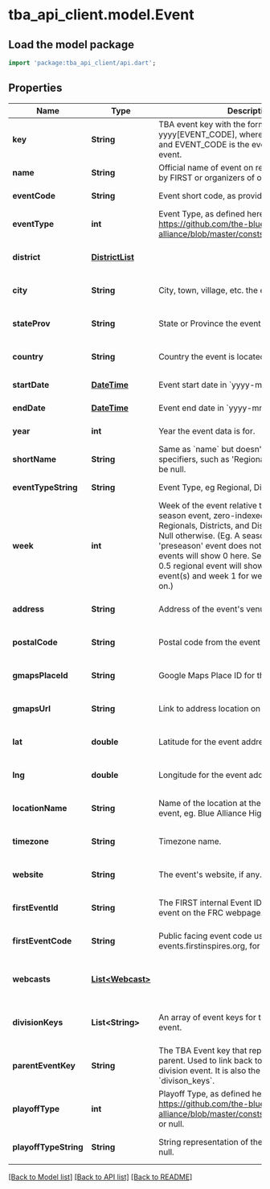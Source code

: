 # tba_api_client.model.Event

## Load the model package
```dart
import 'package:tba_api_client/api.dart';
```

## Properties
Name | Type | Description | Notes
------------ | ------------- | ------------- | -------------
**key** | **String** | TBA event key with the format yyyy[EVENT_CODE], where yyyy is the year, and EVENT_CODE is the event code of the event. | [default to null]
**name** | **String** | Official name of event on record either provided by FIRST or organizers of offseason event. | [default to null]
**eventCode** | **String** | Event short code, as provided by FIRST. | [default to null]
**eventType** | **int** | Event Type, as defined here: https://github.com/the-blue-alliance/the-blue-alliance/blob/master/consts/event_type.py#L2 | [default to null]
**district** | [**DistrictList**](DistrictList.md) |  | [optional] [default to null]
**city** | **String** | City, town, village, etc. the event is located in. | [optional] [default to null]
**stateProv** | **String** | State or Province the event is located in. | [optional] [default to null]
**country** | **String** | Country the event is located in. | [optional] [default to null]
**startDate** | [**DateTime**](DateTime.md) | Event start date in &#x60;yyyy-mm-dd&#x60; format. | [default to null]
**endDate** | [**DateTime**](DateTime.md) | Event end date in &#x60;yyyy-mm-dd&#x60; format. | [default to null]
**year** | **int** | Year the event data is for. | [default to null]
**shortName** | **String** | Same as &#x60;name&#x60; but doesn&#39;t include event specifiers, such as &#39;Regional&#39; or &#39;District&#39;. May be null. | [optional] [default to null]
**eventTypeString** | **String** | Event Type, eg Regional, District, or Offseason. | [default to null]
**week** | **int** | Week of the event relative to the first official season event, zero-indexed. Only valid for Regionals, Districts, and District Championships. Null otherwise. (Eg. A season with a week 0 &#39;preseason&#39; event does not count, and week 1 events will show 0 here. Seasons with a week 0.5 regional event will show week 0 for those event(s) and week 1 for week 1 events and so on.) | [optional] [default to null]
**address** | **String** | Address of the event&#39;s venue, if available. | [optional] [default to null]
**postalCode** | **String** | Postal code from the event address. | [optional] [default to null]
**gmapsPlaceId** | **String** | Google Maps Place ID for the event address. | [optional] [default to null]
**gmapsUrl** | **String** | Link to address location on Google Maps. | [optional] [default to null]
**lat** | **double** | Latitude for the event address. | [optional] [default to null]
**lng** | **double** | Longitude for the event address. | [optional] [default to null]
**locationName** | **String** | Name of the location at the address for the event, eg. Blue Alliance High School. | [optional] [default to null]
**timezone** | **String** | Timezone name. | [optional] [default to null]
**website** | **String** | The event&#39;s website, if any. | [optional] [default to null]
**firstEventId** | **String** | The FIRST internal Event ID, used to link to the event on the FRC webpage. | [optional] [default to null]
**firstEventCode** | **String** | Public facing event code used by FIRST (on frc-events.firstinspires.org, for example) | [optional] [default to null]
**webcasts** | [**List&lt;Webcast&gt;**](Webcast.md) |  | [optional] [default to const []]
**divisionKeys** | **List&lt;String&gt;** | An array of event keys for the divisions at this event. | [optional] [default to const []]
**parentEventKey** | **String** | The TBA Event key that represents the event&#39;s parent. Used to link back to the event from a division event. It is also the inverse relation of &#x60;divison_keys&#x60;. | [optional] [default to null]
**playoffType** | **int** | Playoff Type, as defined here: https://github.com/the-blue-alliance/the-blue-alliance/blob/master/consts/playoff_type.py#L4, or null. | [optional] [default to null]
**playoffTypeString** | **String** | String representation of the &#x60;playoff_type&#x60;, or null. | [optional] [default to null]

[[Back to Model list]](../README.md#documentation-for-models) [[Back to API list]](../README.md#documentation-for-api-endpoints) [[Back to README]](../README.md)


